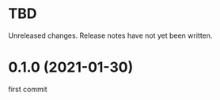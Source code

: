 TBD
===
Unreleased changes. Release notes have not yet been written.

0.1.0 (2021-01-30)
=====

first commit
